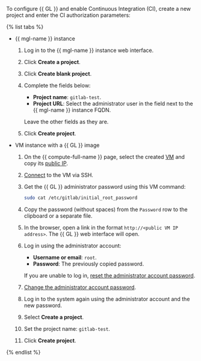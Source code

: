 To configure {{ GL }} and enable Continuous Integration (CI), create a new project and enter the CI authorization parameters:

{% list tabs %}

- {{ mgl-name }} instance

  1. Log in to the {{ mgl-name }} instance web interface.
  1. Click **Create a project**.
  1. Click **Create blank project**.
  1. Complete the fields below:
     * **Project name**: `gitlab-test`.
     * **Project URL**: Select the administrator user in the field next to the {{ mgl-name }} instance FQDN.

     Leave the other fields as they are.
  1. Click **Create project**.

- VM instance with a {{ GL }} image

  1. On the {{ compute-full-name }} page, select the created [VM](../../compute/concepts/vm.md) and copy its [public IP](../../vpc/concepts/address.md#public-addresses).
  1. [Connect](../../compute/operations/vm-connect/ssh.md) to the VM via SSH.
  1. Get the {{ GL }} administrator password using this VM command:

     ```bash
     sudo cat /etc/gitlab/initial_root_password
     ```

  1. Copy the password (without spaces) from the `Password` row to the clipboard or a separate file.
  1. In the browser, open a link in the format `http://<public VM IP address>`. The {{ GL }} web interface will open.
  1. Log in using the administrator account:
     * **Username or email**: `root`.
     * **Password**: The previously copied password.

     If you are unable to log in, [reset the administrator account password](https://docs.gitlab.com/ee/security/reset_user_password.html#reset-your-root-password).
  1. [Change the administrator account password](https://docs.gitlab.com/ee/user/profile/#change-your-password).
  1. Log in to the system again using the administrator account and the new password.
  1. Select **Create a project**.
  1. Set the project name: `gitlab-test`.
  1. Click **Create project**.

{% endlist %}